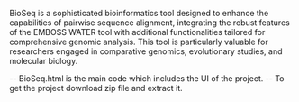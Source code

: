 BioSeq is a sophisticated bioinformatics tool designed to enhance the capabilities of pairwise sequence alignment, 
integrating the robust features of the EMBOSS WATER tool with additional functionalities tailored for comprehensive genomic analysis. 
This tool is particularly valuable for researchers engaged in comparative genomics, evolutionary studies, and molecular biology. 


-- BioSeq.html is the main code which includes the UI of the project.
-- To get the project download zip file and extract it.

